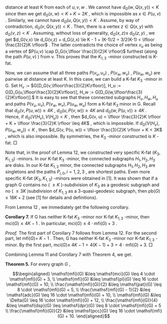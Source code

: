 distance at least K from each of  $u, v, w$ . We cannot have  $d_G(w, Q(x, y)) < K$  since then we get  $d_G(x,w) < K + K = 2K$ , which is impossible as  $x \in P(u,v)$ . Similarly, we cannot have  $d_G(u, Q(x, y)) < K$ . Assume, by way of contradiction,  $d_G(v, Q(x, y)) < K$ . Then, there is a vertex  $z \in Q(x,y)$  with  $d_G(v,z) < K$ . Assuming, without loss of generality,  $d_G(x,z) \leq$  $d_G(z,y)$ , we get  $d_G(v,x) \le d_G(v,z) + d_G(z,x) \le K - 1 + (K-1)/2 = 3/2(K-1) < \lfloor \frac{3}{2}K \rfloor$ . The latter contradicts the choice of vertex  $v_u$  as being a vertex of  $P(u,v) \cap D_G(v,\lfloor \frac{3}{2}K \rfloor)$  furthest (along the path  $P(u, v)$ ) from v. This proves that the  $K_{1,3}$ -minor constructed is K-fat.

Now, we can assume that all three paths  $P(v_u, u_v)$ ,  $P(v_w, w_v)$ ,  $P(u_w, w_u)$  are pairwise at distance at least K. In this case, we can build a K-fat  $K_3$ -minor in G. Set  $H_v$  :=  $G[D_G(v,\lfloor\frac{3}{2}K\rfloor)], H_u := G[D_G(u,\lfloor\frac{3}{2}K\rfloor)], H_w := G[D_G(w,\lfloor\frac{3}{2}K\rfloor)].$  It is easy to see that these connected subgraphs  $H_v, H_w, H_u$  and paths  $P(v_u, u_v), P(v_w, w_v), P(u_w, w_u)$  form a K-fat  $K_3$ minor in G. Recall that  $d_G(v, P(u, w)) \ge 4K$ ,  $d_G(u, P(v, w)) \ge 4K$  and  $d_G(w, P(u, v)) \ge 4K$ . Hence, if  $d_G(V(H_v), V(H_u)) < K$ , then  $d_G(v, u) < \lfloor \frac{3}{2}K \rfloor + K + \lfloor \frac{3}{2}K \rfloor \leq 4K$ , which is impossible. If  $d_G(V(H_v), P(u_w, w_u)) < K$ , then  $d_G(v, P(u, w)) < \lfloor \frac{3}{2}K \rfloor + K < 3K$ , which is also impossible. By symmetries, the  $K_3$ -minor constructed is  $K$ -fat.  $\Box$ 

Note that, in the proof of Lemma 12, we constructed very specific K-fat  $(K_3, K_{1,3})$ -minors. In our K-fat  $K_3$ -minor, the connected subgraphs  $H_1, H_2, H_3$  are disks. In our K-fat  $K_{1,3}$ minor, the connected subgraphs  $H_1, H_2, H_3$  are singletons and the paths  $P_{i,0}, i = 1, 2, 3$ , are shortest paths. Even more specific K-fat  $(K_3, K_{1,3})$ -minors were obtained in [1]. It was shown that if a graph G contains no ( $\geq K$ )-subdivision of  $K_3$  as a geodesic subgraph and no ( $\geq 3K$ )subdivision of  $K_{1,3}$  as a 3-quasi-geodesic subgraph, then  $\mathsf{pb}(G) \leq 18K + 2$  (see [1] for details and definitions).

From Lemma  $12$ , we immediately get the following corollary.

**Corollary 7.** If G has neither K-fat  $K_3$ -minor nor K-fat  $K_{1,3}$ -minor, then  $\text{mci}(G) \leq 4K-1$ . In particular,  $\text{mci}(G) \leq 4 \cdot \text{mfi}(G) + 3$ .

*Proof.* The first part of Corollary 7 follows from Lemma 12. For the second part, let  $\mathsf{mfi}(G) =$  $K-1$ . Then, G has neither K-fat  $K_3$ -minor nor K-fat  $K_{1,3}$ -minor. By the first part,  $\text{mci}(G) \leq$  $4K - 1 = 4(K - 1) + 3 = 4 \cdot \mathsf{mfi}(G) + 3.$  $\Box$ 

Combining Lemma  $11$  and Corollary 7 with Theorem 4, we get.

**Theorem 5.** For every graph  $G$ ,

$$\begin{aligned} \mathsf{mfi}(G) &\leq \mathsf{mci}(G) \leq 4 \cdot \mathsf{mfi}(G) + 3, \\ \mathsf{mfi}(G) &\leq \mathsf{pl}(G) \leq 16 \cdot \mathsf{mfi}(G) + 10, \\ \frac{\mathsf{mfi}(G)}{2} &\leq \mathsf{pat}(G) \leq 8 \cdot \mathsf{mfi}(G) + 5, \\ \frac{\mathsf{mfi}(G) - 1}{2} &\leq \mathsf{adc}(G) \leq 16 \cdot \mathsf{mfi}(G) + 10, \\ \mathsf{mfi}(G) &\leq \Delta(G) \leq 16 \cdot \mathsf{mfi}(G) + 12, \\ \frac{\mathsf{mfi}(G)}{4} &\leq \mathsf{dsp}(G) \leq \mathsf{dpr}(G) \leq 8 \cdot \mathsf{mfi}(G) + 5 \\ \frac{\mathsf{mfi}(G)}{2} &\leq \mathsf{pcc}(G) \leq 16 \cdot \mathsf{mfi}(G) + 10. \end{aligned}$$